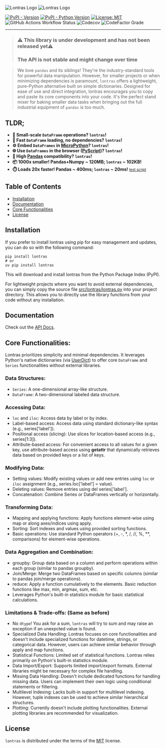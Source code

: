 ![Lontras Logo](https://raw.githubusercontent.com/luxedo/lontras/refs/heads/main/docs/_static/lontras_logo.png#gh-light-mode-only)
![Lontras Logo](https://raw.githubusercontent.com/luxedo/lontras/refs/heads/main/docs/_static/lontras_logo_white.png#gh-dark-mode-only)

[![PyPI - Version](https://img.shields.io/pypi/v/lontras.svg)](https://pypi.org/project/lontras)
[![PyPI - Python Version](https://img.shields.io/pypi/pyversions/lontras.svg)](https://pypi.org/project/lontras)
[![License: MIT](https://img.shields.io/badge/license-MIT-blue)](https://opensource.org/license/mit)
![GitHub Actions Workflow Status](https://img.shields.io/github/actions/workflow/status/luxedo/lontras/publish.yml)
![Codecov](https://img.shields.io/codecov/c/github/luxedo/lontras)
![CodeFactor Grade](https://img.shields.io/codefactor/grade/github/luxedo/lontras)

---

> ### ⚠️ This library is under development and has not been released yet⚠️
>
> ### The API is not stable and might change over time

> We love `pandas` and its siblings! They're the industry-standard tools for powerful data
> manipulation. However, for smaller projects or when minimizing dependencies is paramount,
> `lontras` offers a lightweight, pure-Python alternative built on simple dictionaries. Designed
> for ease of use and direct integration, lontras encourages you to copy and paste its core
> components into your code. It's the perfect stand mixer for baking smaller data tasks when
> bringing out the full industrial equipment of `pandas` is too much.

## TLDR;

- **🤏 Small-scale `DataFrame` operations? `lontras`!**
- **🚀 Fast `DataFrame` loading, no dependencies? `lontras`!**
- **⚙️ Embed `DataFrames` in [MicroPython](https://micropython.org/)? `lontras`!**
- **🌐 Use `DataFrames` in the browser ([PyScript](https://pyscript.net/))? `lontras`!**
- **🤝 High [Pandas](https://pandas.pydata.org/) compatibility? `lontras`!**
- **📦 1000x smaller! Pandas+Numpy ~ 120MB; `lontras` ~ 102KB!**
- **⏱️ Loads 20x faster! Pandas ~ 400ms; `lontras` ~ 20ms!** <small>[test script](tools/repo-info.sh)</small>

## Table of Contents

- [Installation](#installation)
- [Documentation](#documentation)
- [Core Functionalities](#core-functionalities)
- [License](#license)

## Installation

If you prefer to install lontras using pip for easy management and updates, you can do so with the
following command:

```console
pip install lontras
# or
uv pip install lontras
```

This will download and install lontras from the Python Package Index (PyPI).

For lightweight projects where you want to avoid external dependencies, you can simply copy the
source file [src/lontras/lontras.py](src/lontras/lontras.py) into your project directory. This
allows you to directly use the library functions from your code without any installation.

## Documentation

Check out the [API Docs](https://lontras.readthedocs.io/en/latest/).

## Core Functionalities:

Lontras prioritizes simplicity and minimal dependencies. It leverages Python's native dictionaries
(via [UserDict](https://docs.python.org/3/library/collections.html#collections.UserDict)) to offer
core `DataFrame` and `Series` functionalities without external libraries.

### Data Structures:

- `Series`: A one-dimensional array-like structure.
- `DataFrame`: A two-dimensional labeled data structure.

### Accessing Data:

- `loc` and `iloc`: Access data by label or by index.
- Label-based access: Access data using standard dictionary-like syntax (e.g., series['label']).
- Positional access (slicing): Use slices for location-based access (e.g., series[1:3]).
- Attribute-based access: For convenient access to all values for a given key, use attribute-based access using **getattr** that dynamically retrieves data based on provided keys or a list of keys.

### Modifying Data:

- Setting values: Modify existing values or add new entries using `loc` or `iloc` assignment (e.g., series.loc['label'] = value).
- Deleting values: Remove entries using del series['label'].
- Concatenation: Combine Series or DataFrames vertically or horizontally.

### Transforming Data:

- Mapping and applying functions: Apply functions element-wise using map or along axes/indices using apply.
- Sorting: Sort indexes and values using provided sorting functions.
- Basic operations: Use standard Python operators (+, -, \*, /, //, %, \*\*, comparisons) for element-wise operations.

### Data Aggregation and Combination:

- groupby: Group data based on a column and perform operations within each group (similar to pandas groupby).
- Join/Merge: Merge two DataFrames based on specific columns (similar to pandas join/merge operations).
- reduce: Apply a function cumulatively to the elements. Basic reduction functions like max, min, argmax, sum, etc.
- Leverages Python's built-in statistics module for basic statistical calculations.

### Limitations & Trade-offs: (Same as before)

- No `dtype`! You ask for a sum, `lontras` will try to sum and may raise an exception if an unexpcted value is found.
- Specialized Data Handling: Lontras focuses on core functionalities and doesn't include specialized functions for datetime, strings, or categorical data. However, users can achieve similar behavior through apply and map functions.
- Statistical Functions: Limited set of statistical functions. Lontras relies primarily on Python's built-in statistics module.
- Data Import/Export: Supports limited import/export formats. External libraries might be necessary for complex file handling.
- Missing Data Handling: Doesn't include dedicated functions for handling missing data. Users can implement their own logic using conditional statements or filtering.
- Multilevel Indexing: Lacks built-in support for multilevel indexing. However, tuple indexes can be used to achieve similar hierarchical structures.
- Plotting: Currently doesn't include plotting functionalities. External plotting libraries are recommended for visualization.

## License

`lontras` is distributed under the terms of the [MIT](https://spdx.org/licenses/MIT.html) license.

